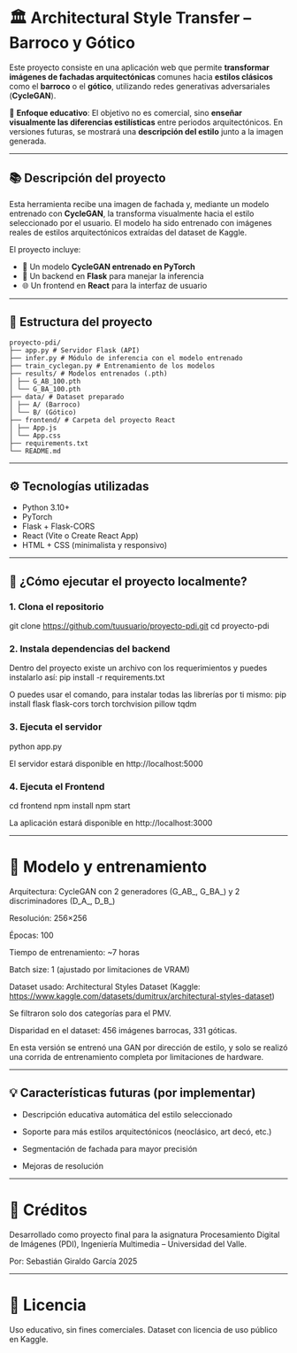 # 🏛️ Architectural Style Transfer – Barroco y Gótico

Este proyecto consiste en una aplicación web que permite **transformar imágenes de fachadas arquitectónicas** comunes hacia **estilos clásicos** como el **barroco** o el **gótico**, utilizando redes generativas adversariales (**CycleGAN**).

🎯 **Enfoque educativo**: El objetivo no es comercial, sino **enseñar visualmente las diferencias estilísticas** entre periodos arquitectónicos. En versiones futuras, se mostrará una **descripción del estilo** junto a la imagen generada.

---

## 📚 Descripción del proyecto

Esta herramienta recibe una imagen de fachada y, mediante un modelo entrenado con **CycleGAN**, la transforma visualmente hacia el estilo seleccionado por el usuario. El modelo ha sido entrenado con imágenes reales de estilos arquitectónicos extraídas del dataset de Kaggle.

El proyecto incluye:

- 🧠 Un modelo **CycleGAN entrenado en PyTorch**
- 🧪 Un backend en **Flask** para manejar la inferencia
- 🌐 Un frontend en **React** para la interfaz de usuario

---

## 🧱 Estructura del proyecto

    proyecto-pdi/
    ├── app.py # Servidor Flask (API)
    ├── infer.py # Módulo de inferencia con el modelo entrenado
    ├── train_cyclegan.py # Entrenamiento de los modelos
    ├── results/ # Modelos entrenados (.pth)
    │ ├── G_AB_100.pth
    │ └── G_BA_100.pth
    ├── data/ # Dataset preparado
    │ ├── A/ (Barroco)
    │ └── B/ (Gótico)
    ├── frontend/ # Carpeta del proyecto React
    │ ├── App.js
    │ └── App.css
    ├── requirements.txt
    └── README.md

---

## ⚙️ Tecnologías utilizadas

- Python 3.10+
- PyTorch
- Flask + Flask-CORS
- React (Vite o Create React App)
- HTML + CSS (minimalista y responsivo)

---

## 🚀 ¿Cómo ejecutar el proyecto localmente?

### 1. Clona el repositorio

git clone https://github.com/tuusuario/proyecto-pdi.git
cd proyecto-pdi

### 2. Instala dependencias del backend

Dentro del proyecto existe un archivo con los requerimientos y puedes instalarlo así:
pip install -r requirements.txt

O puedes usar el comando, para instalar todas las librerías por ti mismo:
pip install flask flask-cors torch torchvision pillow tqdm

### 3. Ejecuta el servidor

python app.py

El servidor estará disponible en http://localhost:5000

### 4. Ejecuta el Frontend

cd frontend
npm install
npm start

La aplicación estará disponible en http://localhost:3000

---

# 🧠 Modelo y entrenamiento

Arquitectura: CycleGAN con 2 generadores (G_AB_, G_BA_) y 2 discriminadores (D_A_, D_B_)

Resolución: 256×256

Épocas: 100

Tiempo de entrenamiento: ~7 horas

Batch size: 1 (ajustado por limitaciones de VRAM)

Dataset usado: Architectural Styles Dataset
(Kaggle: https://www.kaggle.com/datasets/dumitrux/architectural-styles-dataset)

Se filtraron solo dos categorías para el PMV.

Disparidad en el dataset: 456 imágenes barrocas, 331 góticas.

En esta versión se entrenó una GAN por dirección de estilo, y solo se realizó una corrida de entrenamiento completa por limitaciones de hardware.

---

## 💡 Características futuras (por implementar)

- Descripción educativa automática del estilo seleccionado

- Soporte para más estilos arquitectónicos (neoclásico, art decó, etc.)

- Segmentación de fachada para mayor precisión

- Mejoras de resolución

---

# 📜 Créditos

Desarrollado como proyecto final para la asignatura Procesamiento Digital de Imágenes (PDI), Ingeniería Multimedia – Universidad del Valle.

Por: Sebastián Giraldo García
2025

---

# 📎 Licencia

Uso educativo, sin fines comerciales. Dataset con licencia de uso público en Kaggle.
